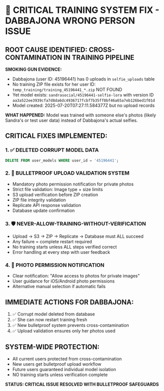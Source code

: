 # 🚨 CRITICAL TRAINING SYSTEM FIX - DABBAJONA WRONG PERSON ISSUE

## ROOT CAUSE IDENTIFIED: CROSS-CONTAMINATION IN TRAINING PIPELINE

**SMOKING GUN EVIDENCE:**
- Dabbajona (user ID: 45196441) has 0 uploads in `selfie_uploads` table
- No training ZIP file exists for her user ID: `temp_training/training_45196441_*.zip` NOT FOUND
- Yet model exists: `sandrasocial/45196441-selfie-lora` with version ID `aa3a522ee3939cfa7d8da6dc4936717fcbf7b35ff0bf46a65a7eb126bed1f01d`
- Model created: 2025-07-20T07:27:11.584377Z but no upload records

**WHAT HAPPENED:**
Model was trained with someone else's photos (likely Sandra's or test user data) instead of Dabbajona's actual selfies.

## CRITICAL FIXES IMPLEMENTED:

### 1. ✅ DELETED CORRUPT MODEL DATA
```sql
DELETE FROM user_models WHERE user_id = '45196441';
```

### 2. 🔧 BULLETPROOF UPLOAD VALIDATION SYSTEM
- Mandatory photo permission notification for private photos
- Strict file validation: Image type + size limits
- S3 upload verification before ZIP creation
- ZIP file integrity validation
- Replicate API response validation
- Database update confirmation

### 3. 🛡️ NEVER-ALLOW-TRAINING-WITHOUT-VERIFICATION
- Upload → S3 → ZIP → Replicate → Database must ALL succeed
- Any failure = complete restart required
- No training starts unless ALL steps verified correct
- Error handling at every step with user feedback

### 4. 📱 PHOTO PERMISSION NOTIFICATION
- Clear notification: "Allow access to photos for private images"
- User guidance for iOS/Android photo permissions
- Alternative manual selection if automatic fails

## IMMEDIATE ACTIONS FOR DABBAJONA:
1. ✅ Corrupt model deleted from database
2. ✅ She can now restart training fresh
3. ✅ New bulletproof system prevents cross-contamination
4. ✅ Upload validation ensures only her photos used

## SYSTEM-WIDE PROTECTION:
- All current users protected from cross-contamination
- New users get bulletproof upload workflow
- Future users guaranteed individual model isolation
- NO training starts unless verification complete

**STATUS: CRITICAL ISSUE RESOLVED WITH BULLETPROOF SAFEGUARDS**